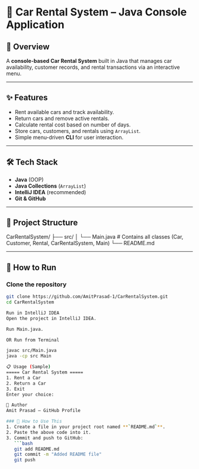 # 🚗 Car Rental System – Java Console Application

## 📌 Overview
A **console-based Car Rental System** built in Java that manages car availability, customer records, and rental transactions via an interactive menu.

---

## ✨ Features
- Rent available cars and track availability.
- Return cars and remove active rentals.
- Calculate rental cost based on number of days.
- Store cars, customers, and rentals using `ArrayList`.
- Simple menu-driven **CLI** for user interaction.

---

## 🛠 Tech Stack
- **Java** (OOP)
- **Java Collections** (`ArrayList`)
- **IntelliJ IDEA** (recommended)
- **Git & GitHub**

---

## 📂 Project Structure
CarRentalSystem/
├── src/
│ └── Main.java # Contains all classes (Car, Customer, Rental, CarRentalSystem, Main)
└── README.md


---

## 🚀 How to Run
### Clone the repository
```bash
git clone https://github.com/AmitPrasad-1/CarRentalSystem.git
cd CarRentalSystem

Run in IntelliJ IDEA
Open the project in IntelliJ IDEA.

Run Main.java.

OR Run from Terminal

javac src/Main.java
java -cp src Main

📋 Usage (Sample)
===== Car Rental System =====
1. Rent a Car
2. Return a Car
3. Exit
Enter your choice:

👤 Author
Amit Prasad – GitHub Profile

### 📍 How to Use This
1. Create a file in your project root named **`README.md`**.
2. Paste the above code into it.
3. Commit and push to GitHub:
   ```bash
   git add README.md
   git commit -m "Added README file"
   git push
